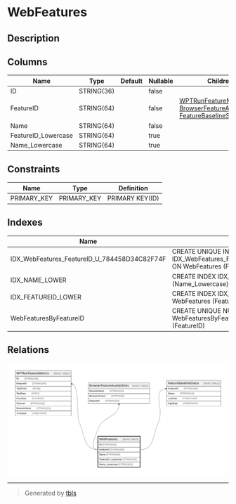 # WebFeatures

## Description

## Columns

| Name | Type | Default | Nullable | Children | Parents | Comment |
| ---- | ---- | ------- | -------- | -------- | ------- | ------- |
| ID | STRING(36) |  | false |  |  |  |
| FeatureID | STRING(64) |  | false | [WPTRunFeatureMetrics](WPTRunFeatureMetrics.md) [BrowserFeatureAvailabilities](BrowserFeatureAvailabilities.md) [FeatureBaselineStatus](FeatureBaselineStatus.md) |  |  |
| Name | STRING(64) |  | false |  |  |  |
| FeatureID_Lowercase | STRING(64) |  | true |  |  |  |
| Name_Lowercase | STRING(64) |  | true |  |  |  |

## Constraints

| Name | Type | Definition |
| ---- | ---- | ---------- |
| PRIMARY_KEY | PRIMARY_KEY | PRIMARY KEY(ID) |

## Indexes

| Name | Definition |
| ---- | ---------- |
| IDX_WebFeatures_FeatureID_U_784458D34C82F74F | CREATE UNIQUE INDEX IDX_WebFeatures_FeatureID_U_784458D34C82F74F ON WebFeatures (FeatureID) |
| IDX_NAME_LOWER | CREATE INDEX IDX_NAME_LOWER ON WebFeatures (Name_Lowercase) |
| IDX_FEATUREID_LOWER | CREATE INDEX IDX_FEATUREID_LOWER ON WebFeatures (FeatureID_Lowercase) |
| WebFeaturesByFeatureID | CREATE UNIQUE NULL_FILTERED INDEX WebFeaturesByFeatureID ON WebFeatures (FeatureID) |

## Relations

![er](WebFeatures.svg)

---

> Generated by [tbls](https://github.com/k1LoW/tbls)
